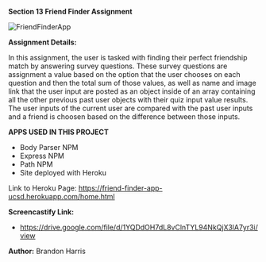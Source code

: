 **Section 13  Friend Finder Assignment**

![FriendFinderApp](../images/friendfinderapp.jpg)

**Assignment Details:**

In this assignment, the user is tasked with finding their perfect friendship match by answering survey questions.  These survey questions are assignment a value based on the option that the user chooses on each question and then the total sum of those values, as well as name and image link that the user input are posted as an object inside of an array containing all the other previous past user objects with their quiz input value results.  The user inputs of the current user are compared with the past user inputs and a friend is choosen based on the difference between those inputs.

**APPS USED IN THIS PROJECT**

* Body Parser NPM
* Express NPM
* Path NPM
* Site deployed with Heroku


Link to Heroku Page: https://friend-finder-app-ucsd.herokuapp.com/home.html


**Screencastify Link:**
* https://drive.google.com/file/d/1YQDdOH7dL8vClnTYL94NkQjX3lA7yr3i/view

**Author:** Brandon Harris 